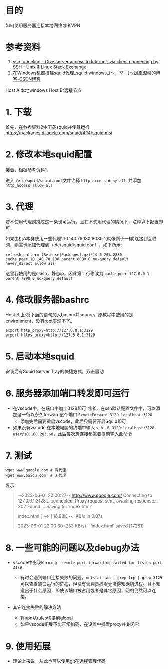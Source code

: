 # 目的

如何使用服务器连接本地网络或者VPN

# 参考资料

1. [ssh tunneling - Give server access to Internet, via client connecting by SSH - Unix &amp; Linux Stack Exchange](https://unix.stackexchange.com/questions/116191/give-server-access-to-internet-via-client-connecting-by-ssh)
2. [在Windows机器搭建squid代理\_squid windows\_(～￣▽￣)～凤凰涅槃的博客-CSDN博客](https://blog.csdn.net/qq_42704442/article/details/127746279)

  Host A:本地windows
  Host B:远程节点

# 1. 下载

 首先，在参考资料2中下载squid并使其运行
https://packages.diladele.com/squid/4.14/squid.msi

# 2. 修改本地squid配置

 接着，根据参考资料1，

进入 `/etc/squid/squid.conf`文件注释 `http_access deny all `并添加 `http_access allow all`

# 3. 代理

若不使用代理则跳过这一条也可运行，且在不使用代理的情况下，注释以下配置即可

如果主机A本身使用一些代理' 10.140.78.130:8080 '(就像例子一样)连接到互联网，则需也添加代理到' /etc/squid/squid.conf '，如下所示:

```config
refresh_pattern (Release|Packages(.gz)*)$ 0 20% 2880
cache_peer 10.140.78.130 parent 8080 0 no-query default
never_direct allow all
```

这里我使用的是clash，静态ip，因此第二行修改为
`cache_peer 127.0.0.1 parent 7890 0 no-query default`


# 4. 修改服务器bashrc

Host B 上:将下面的语句加入bashrc并source。原教程中使用的是environment，没有root实现不了。

```
export http_proxy=http://127.0.0.1:3129
export https_proxy=http://127.0.0.1:3129
```

# 5. 启动本地squid

安装后有Squid Server Tray的快捷方式，双击启动

# 6. 服务器添加端口转发即可运行

- 在vscode中，在端口中加上3128即可
  或者，在ssh默认配置文件中，可以添加这一行以永久forward这个端口
  `RemoteForward 3129 localhost:3128`
  - 添加完后需要重启vscode，此后只需要开启Squid即可
- 如果没有vscode
  在本地电脑的终端中输入 `ssh -R 3129:localhost:3128 user@10.168.203.60`，此后每次想连接都需要提前输入此命令

# 7. 测试

```shell
wget www.google.com # 有代理
wget www.baidu.com  # 无代理
```

显示

> --2023-06-01 22:00:27--  http://www.google.com/
> Connecting to 127.0.0.1:3128... connected.
> Proxy request sent, awaiting response... 302 Found
> ...
> Saving to: ‘index.html’
>
> index.html                        [ <=>                                              ]  16.88K  --.-KB/s    in 0.07s
>
> 2023-06-01 22:00:30 (253 KB/s) - ‘index.html’ saved [17281]

# 8. 一些可能的问题以及debug办法

- vscode中出现`Warning: remote port forwarding failed for listen port 3129`
  - 有时会遇到端口连接失败的问题，`netstat -an | grep tcp | grep 3129`可以查看端口运行的进程，但没有管理员权限无法得知确切进程。且不知道出于什么原因，即使该端口被占用或者是其它原因，网络仍然可以连接。

- 其它连接失败的解决方法
  - 将vpn从rules切换到global
  - 如果vscode拓展不能正常加载，在设置中搜索proxy并关闭它

# 9. 使用拓展

- 理论上来说，从此也可以使用git在远程管理代码
